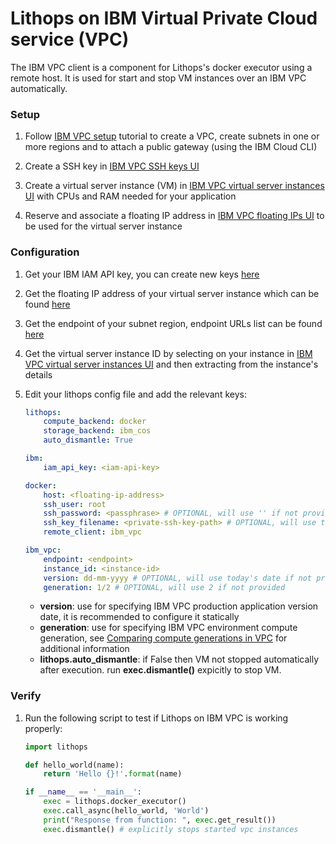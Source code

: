 # Lithops on IBM Virtual Private Cloud service (VPC)

The IBM VPC client is a component for Lithops's docker executor using a remote host. It is used for start and stop VM instances over an IBM VPC automatically.

### Setup

1. Follow [IBM VPC setup](https://cloud.ibm.com/docs/vpc?topic=vpc-creating-a-vpc-using-cli) tutorial to create a VPC, create subnets in one or more regions and to attach a public gateway (using the IBM Cloud CLI)

2. Create a SSH key in [IBM VPC SSH keys UI](https://cloud.ibm.com/vpc-ext/compute/sshKeys)

3. Create a virtual server instance (VM) in [IBM VPC virtual server instances UI](https://cloud.ibm.com/vpc-ext/compute/vs) with CPUs and RAM needed for your application

4. Reserve and associate a floating IP address in [IBM VPC floating IPs UI](https://cloud.ibm.com/vpc-ext/network/floatingIPs) to be used for the virtual server instance

### Configuration

1. Get your IBM IAM API key, you can create new keys [here](https://cloud.ibm.com/iam/apikeys)

2. Get the floating IP address of your virtual server instance which can be found [here](https://cloud.ibm.com/vpc-ext/network/floatingIPs)

3. Get the endpoint of your subnet region, endpoint URLs list can be found [here](https://cloud.ibm.com/apidocs/vpc#endpoint-url)

4. Get the virtual server instance ID by selecting on your instance in [IBM VPC virtual server instances UI](https://cloud.ibm.com/vpc-ext/compute/vs) and then extracting from the instance's details

5. Edit your lithops config file and add the relevant keys:

   ```yaml
   lithops:
       compute_backend: docker
       storage_backend: ibm_cos
       auto_dismantle: True
   
   ibm:
       iam_api_key: <iam-api-key>
   
   docker:
       host: <floating-ip-address>
       ssh_user: root
       ssh_password: <passphrase> # OPTIONAL, will use '' if not provided
       ssh_key_filename: <private-ssh-key-path> # OPTIONAL, will use the default path if not provided
       remote_client: ibm_vpc
   
   ibm_vpc:
       endpoint: <endpoint>
       instance_id: <instance-id>
       version: dd-mm-yyyy # OPTIONAL, will use today's date if not provided
       generation: 1/2 # OPTIONAL, will use 2 if not provided
   ```

   - **version**: use for specifying IBM VPC production application version date, it is recommended to configure it statically
   - **generation**: use for specifying IBM VPC environment compute generation, see [Comparing compute generations in VPC](https://cloud.ibm.com/docs/cloud-infrastructure?topic=cloud-infrastructure-compare-vpc-vpcoc) for additional information
   - **lithops.auto_dismantle**:  if False then VM not stopped automatically after execution. run **exec.dismantle()** expicitly to stop VM.

### Verify

1. Run the following script to test if Lithops on IBM VPC is working properly:

   ```python
   import lithops

   def hello_world(name):
       return 'Hello {}!'.format(name)

   if __name__ == '__main__':
       exec = lithops.docker_executor()
       exec.call_async(hello_world, 'World')
       print("Response from function: ", exec.get_result())
       exec.dismantle() # explicitly stops started vpc instances
   ```
